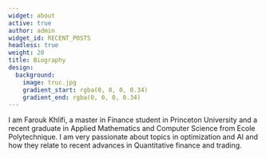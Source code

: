 ```yaml
---
widget: about
active: true
author: admin
widget_id: RECENT_POSTS
headless: true
weight: 20
title: Biography
design:
  background:
    image: truc.jpg
    gradient_start: rgba(0, 0, 0, 0.34)
    gradient_end: rgba(0, 0, 0, 0.34)
---
```

I am Farouk Khlifi, a master in Finance student in Princeton University and a recent graduate in Applied Mathematics and Computer Science from Ecole Polytechnique. I am very passionate about topics in optimization and AI and how they relate to recent advances in Quantitative finance and trading.